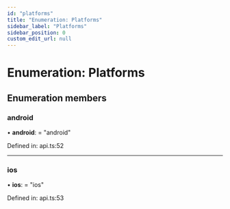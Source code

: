 ```yaml
---
id: "platforms"
title: "Enumeration: Platforms"
sidebar_label: "Platforms"
sidebar_position: 0
custom_edit_url: null
---
```


# Enumeration: Platforms

## Enumeration members

### android

• **android**: = "android"

Defined in: api.ts:52

___

### ios

• **ios**: = "ios"

Defined in: api.ts:53
